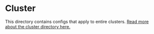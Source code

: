 # Cluster

This directory contains configs that apply to entire clusters.  [Read more about the cluster directory here.](https://cloud.google.com/anthos-config-management/docs/how-to/repo#clusters)
